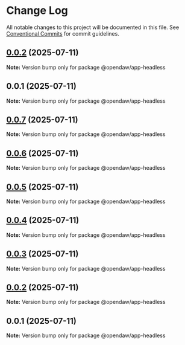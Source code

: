 # Change Log

All notable changes to this project will be documented in this file.
See [Conventional Commits](https://conventionalcommits.org) for commit guidelines.

## [0.0.2](https://github.com/andremichelle/openDAW/compare/@opendaw/app-headless@0.0.1...@opendaw/app-headless@0.0.2) (2025-07-11)

**Note:** Version bump only for package @opendaw/app-headless

## 0.0.1 (2025-07-11)

**Note:** Version bump only for package @opendaw/app-headless

## [0.0.7](https://github.com/andremichelle/opendaw-turbo/compare/@opendaw/app-headless@0.0.6...@opendaw/app-headless@0.0.7) (2025-07-11)

**Note:** Version bump only for package @opendaw/app-headless

## [0.0.6](https://github.com/andremichelle/opendaw-turbo/compare/@opendaw/app-headless@0.0.5...@opendaw/app-headless@0.0.6) (2025-07-11)

**Note:** Version bump only for package @opendaw/app-headless

## [0.0.5](https://github.com/andremichelle/opendaw-turbo/compare/@opendaw/app-headless@0.0.4...@opendaw/app-headless@0.0.5) (2025-07-11)

**Note:** Version bump only for package @opendaw/app-headless

## [0.0.4](https://github.com/andremichelle/opendaw-turbo/compare/@opendaw/app-headless@0.0.3...@opendaw/app-headless@0.0.4) (2025-07-11)

**Note:** Version bump only for package @opendaw/app-headless

## [0.0.3](https://github.com/andremichelle/opendaw-turbo/compare/@opendaw/app-headless@0.0.2...@opendaw/app-headless@0.0.3) (2025-07-11)

**Note:** Version bump only for package @opendaw/app-headless

## [0.0.2](https://github.com/andremichelle/opendaw-turbo/compare/@opendaw/app-headless@0.0.1...@opendaw/app-headless@0.0.2) (2025-07-11)

**Note:** Version bump only for package @opendaw/app-headless

## 0.0.1 (2025-07-11)

**Note:** Version bump only for package @opendaw/app-headless
